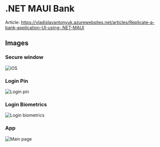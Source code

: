 # .NET MAUI Bank

Article: https://vladislavantonyuk.azurewebsites.net/articles/Replicate-a-bank-application-UI-using-.NET-MAUI

## Images

### Secure window

![iOS](https://vladislavantonyuk.sirv.com/vladislavantonyuk/articles/dotnet-maui-bank-secure.gif)

### Login Pin

![Login pin](https://vladislavantonyuk.sirv.com/vladislavantonyuk/articles/dotnet-maui-bank-pin-login.gif)

### Login Biometrics

![Login biometrics](https://vladislavantonyuk.sirv.com/vladislavantonyuk/articles/dotnet-maui-bank-pin-bio.gif)

### App

![Main page](https://vladislavantonyuk.sirv.com/vladislavantonyuk/articles/dotnet-maui-bank-app.gif)